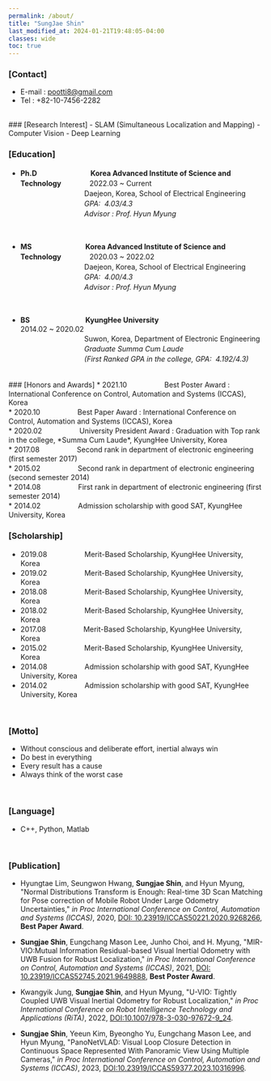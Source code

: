 ```yaml
---
permalink: /about/
title: "SungJae Shin"
last_modified_at: 2024-01-21T19:48:05-04:00
classes: wide
toc: true
---
```


<!-- # SungJae Shin -->
### [Contact]
  - E-mail : pootti8@gmail.com
  - Tel : +82-10-7456-2282

<br>
### [Research Interest]
  - SLAM (Simultaneous Localization and Mapping)
  - Computer Vision
  - Deep Learning

<br>

### [Education]
* **Ph.D** 　　　　　　　 **Korea Advanced Institute of Science and Technology**　　　　2022.03 ~ Current <br>
　　　　　　　　　Daejeon, Korea, School of Electrical Engineering <br>
　　　　　　　　　*GPA:&nbsp; 4.03/4.3* <br>
　　　　　　　　　*Advisor : Prof. Hyun Myung*  
<br>

* **MS** 　　　　　　　 **Korea Advanced Institute of Science and Technology**　　　　2020.03 ~ 2022.02　<br>
　　　　　　　　　Daejeon, Korea, School of Electrical Engineering <br>
　　　　　　　　　*GPA:&nbsp; 4.00/4.3* <br>
　　　　　　　　　*Advisor : Prof. Hyun Myung*  
<br>

* __BS__  　　　　　　　 &nbsp;**KyungHee University**　　　　　　　　　　　　　　　　　　　2014.02 ~ 2020.02 <br>
　　　　　　　　　Suwon, Korea, Department of Electronic Engineering <br>
　　　　　　　　　*Graduate Summa Cum Laude* <br>
　　　　　　　　　*(First Ranked GPA in the college, GPA:&nbsp; 4.192/4.3)* <br>

<br>
### [Honors and Awards]
* 2021.10 　　　　　Best Poster Award : International Conference on Control, Automation and Systems (ICCAS), Korea <br>
* 2020.10 　　　　　Best Paper Award : International Conference on Control, Automation and Systems (ICCAS), Korea <br>
* 2020.02 　　　　　University President Award : Graduation with Top rank in the college, *Summa Cum Laude*, KyungHee University, Korea <br>
* 2017.08 　　　　　Second rank in department of electronic engineering (first semester 2017) <br>
* 2015.02 　　　　　Second rank in department of electronic engineering (second semester 2014) <br>
* 2014.08 　　　　　First rank in department of electronic engineering (first semester 2014) <br>
* 2014.02 　　　　　Admission scholarship with good SAT, KyungHee University, Korea

<br>

### [Scholarship]
* 2019.08 　　　　　Merit-Based Scholarship, KyungHee University, Korea <br>
* 2019.02 　　　　　Merit-Based Scholarship, KyungHee University, Korea <br>
* 2018.08 　　　　　Merit-Based Scholarship, KyungHee University, Korea <br>
* 2018.02 　　　　　Merit-Based Scholarship, KyungHee University, Korea <br>
* 2017.08 　　　　　Merit-Based Scholarship, KyungHee University, Korea <br>
* 2015.02 　　　　　Merit-Based Scholarship, KyungHee University, Korea <br>
* 2014.08 　　　　　Admission scholarship with good SAT, KyungHee University, Korea <br>
* 2014.02 　　　　　Admission scholarship with good SAT, KyungHee University, Korea <br>

<br>

### [Motto]
  * Without conscious and deliberate effort, inertial always win
  * Do best in everything
  * Every result has a cause
  * Always think of the worst case

<br>

### [Language]
  * C++, Python, Matlab

<br>

### [Publication]
- Hyungtae Lim, Seungwon Hwang, **Sungjae Shin**, and Hyun Myung, "Normal Distributions Transform is Enough: Real-time 3D Scan Matching for Pose correction of Mobile Robot Under Large Odometry Uncertainties," _in Proc International Conference on Control, Automation and Systems (ICCAS)_, 2020, [DOI: 10.23919/ICCAS50221.2020.9268266](https://doi.org/10.23919/ICCAS50221.2020.9268266), **Best Paper Award**.


- **Sungjae Shin**, Eungchang Mason Lee, Junho Choi, and H. Myung, "MIR-VIO:Mutual Information Residual-based Visual Inertial Odometry with UWB Fusion for Robust Localization," _in Proc International Conference on Control, Automation and Systems (ICCAS)_, 2021, [DOI: 10.23919/ICCAS52745.2021.9649888](https://doi.org/10.23919/ICCAS52745.2021.9649888), **Best Poster Award**.


- Kwangyik Jung, **Sungjae Shin**, and Hyun Myung, "U-VIO: Tightly Coupled UWB Visual Inertial Odometry for Robust Localization," _in Proc International Conference on Robot Intelligence Technology and Applications (RiTA)_, 2022, [DOI:10.1007/978-3-030-97672-9_24](https://doi.org/10.1007/978-3-030-97672-9_24).


- **Sungjae Shin**, Yeeun Kim, Byeongho Yu, Eungchang Mason Lee, and Hyun Myung, "PanoNetVLAD: Visual Loop Closure Detection in Continuous Space Represented With Panoramic View Using Multiple Cameras," _in Proc International Conference on Control, Automation and Systems (ICCAS)_, 2023, [DOI:10.23919/ICCAS59377.2023.10316996](https://doi.org/10.23919/ICCAS59377.2023.10316996).


<br>
